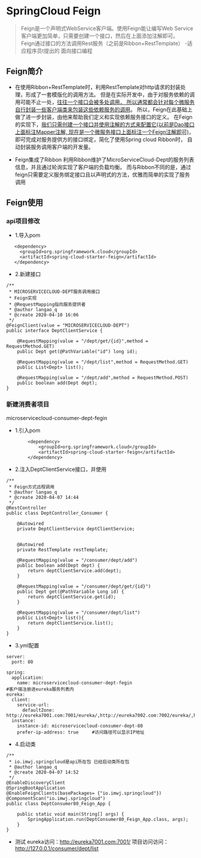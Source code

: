# SpringCloud Feign
>  Feign是一个声明式WebService客户端。使用Feign能让编写Web Service客户端更加简单，只需要创建一个接口，然后在上面添加注解即可。  
Feign通过接口的方法调用Rest服务（之前是Ribbon+RestTemplate） -适应程序员t提出的 面向接口编程

## Feign简介
* 在使用Ribbon+RestTemplate时，利用RestTemplate对http请求的封装处理，形成了一套模版化的调用方法。
但是在实际开发中，由于对服务依赖的调用可能不止一处，<u>往往一个接口会被多处调用，
所以通常都会针对每个微服务自行封装一些客户端类来包装这些依赖服务的调用</u>。
所以，Feign在此基础上做了进一步封装，由他来帮助我们定义和实现依赖服务接口的定义。
在Feign的实现下，<u>我们只需创建一个接口并使用注解的方式来配置它(以前是Dao接口上面标注Mapper注解,
现在是一个微服务接口上面标注一个Feign注解即可)</u>，即可完成对服务提供方的接口绑定，简化了使用Spring cloud Ribbon时，
自动封装服务调用客户端的开发量。
 
 
* Feign集成了Ribbon
利用Ribbon维护了MicroServiceCloud-Dept的服务列表信息，并且通过轮询实现了客户端的负载均衡。
而与Ribbon不同的是，通过feign只需要定义服务绑定接口且以声明式的方法，优雅而简单的实现了服务调用

## Feign使用
### api项目修改
* 1.导入pom
```
   <dependency>
     <groupId>org.springframework.cloud</groupId>
     <artifactId>spring-cloud-starter-feign</artifactId>
   </dependency>
```

* 2.新建接口
```
/**
 * MICROSERVICECLOUD-DEPT服务调用接口
 * Feign实现
 * @RequestMapping指向服务提供者
 * @author langao_q
 * @create 2020-04-10 16:06
 */
@FeignClient(value = "MICROSERVICECLOUD-DEPT")
public interface DeptClientService {

    @RequestMapping(value = "/dept/get/{id}",method = RequestMethod.GET)
    public Dept get(@PathVariable("id") long id);

    @RequestMapping(value = "/dept/list",method = RequestMethod.GET)
    public List<Dept> list();

    @RequestMapping(value = "/dept/add",method = RequestMethod.POST)
    public boolean add(Dept dept);
}
```

### 新建消费者项目
microservicecloud-consumer-dept-fegin
* 1.引入pom
```
        <dependency>
            <groupId>org.springframework.cloud</groupId>
            <artifactId>spring-cloud-starter-feign</artifactId>
        </dependency>
```

* 2.注入DeptClientService接口，并使用
```
/**
 * Feign方式远程调用
 * @author langao_q
 * @create 2020-04-07 14:44
 */
@RestController
public class DeptController_Consumer {

    @Autowired
    private DeptClientService deptClientService;


    @Autowired
    private RestTemplate restTemplate;

    @RequestMapping(value = "/consumer/dept/add")
    public boolean add(Dept dept) {
        return deptClientService.add(dept);
    }

    @RequestMapping(value = "/consumer/dept/get/{id}")
    public Dept get(@PathVariable Long id) {
        return deptClientService.get(id);
    }

    @RequestMapping(value = "/consumer/dept/list")
    public List<Dept> list(){
        return deptClientService.list();
    }
}
```

* 3.yml配置
```
server:
  port: 80

spring:
  application:
    name: microservicecloud-consumer-dept-fegin
#客户端注册进eureka服务列表内
eureka:
  client:
    service-url:
      defaultZone: http://eureka7001.com:7001/eureka/,http://eureka7002.com:7002/eureka/,http://eureka7003.com:7003/eureka/
  instance:
    instance-id: microservicecloud-consumer-dept-80
    prefer-ip-address: true     #访问路径可以显示IP地址
```

* 4.启动类
```
/**
 * io.imwj.springcloud是api所在包 已经启动类所在包
 * @author langao_q
 * @create 2020-04-07 14:52
 */
@EnableDiscoveryClient
@SpringBootApplication
@EnableFeignClients(basePackages= {"io.imwj.springcloud"})
@ComponentScan("io.imwj.springcloud")
public class DeptConsumer80_Feign_App {

    public static void main(String[] args) {
        SpringApplication.run(DeptConsumer80_Feign_App.class, args);
    }
}
```

* 测试
eureka访问：http://eureka7001.com:7001/
项目访问访问：http://127.0.0.1/consumer/dept/list


